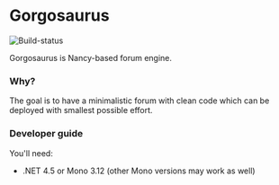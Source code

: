 # Gorgosaurus

![Build-status](https://ci.appveyor.com/api/projects/status/vg7w2tj5enb23slo?svg=true)

Gorgosaurus is Nancy-based forum engine. 

### Why?

The goal is to have a minimalistic forum with clean code which can be deployed with smallest possible effort.

### Developer guide

You'll need:
* .NET 4.5 or Mono 3.12 (other Mono versions may work as well)
